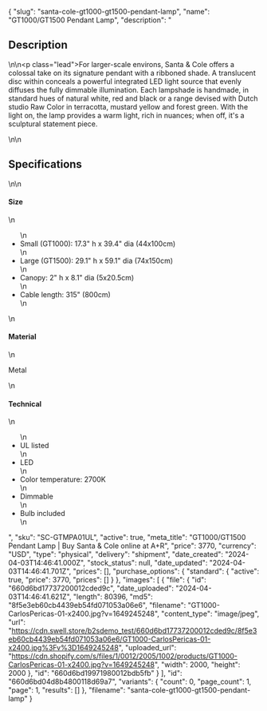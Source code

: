 {
  "slug": "santa-cole-gt1000-gt1500-pendant-lamp",
  "name": "GT1000/GT1500 Pendant Lamp",
  "description": "<h2>Description</h2>\n<!-- split -->\n<p class=\"lead\">For larger-scale environs, Santa &amp; Cole offers a colossal take on its signature pendant with a ribboned shade. A translucent disc within conceals a powerful integrated LED light source that evenly diffuses the fully dimmable illumination. Each lampshade is handmade, in standard hues of natural white, red and black or a range devised with Dutch studio Raw Color in terracotta, mustard yellow and forest green. With the light on, the lamp provides a warm light, rich in nuances; when off, it's a sculptural statement piece.</p>\n<!-- split -->\n<h2>Specifications</h2>\n<!-- split -->\n<h4>Size</h4>\n<ul>\n<li>Small (GT1000): 17.3\" h x 39.4\" dia (44x100cm)</li>\n<li>Large (GT1500): 29.1\" h x 59.1\" dia (74x150cm)</li>\n<li>Canopy: 2\" h x 8.1\" dia (5x20.5cm)</li>\n<li>Cable length: 315\" (800cm)</li>\n</ul>\n<h4>Material</h4>\n<p>Metal</p>\n<h4>Technical</h4>\n<ul>\n<li>UL listed</li>\n<li>LED</li>\n<li>Color temperature: 2700K</li>\n<li>Dimmable</li>\n<li>Bulb included</li>\n</ul>",
  "sku": "SC-GTMPA01UL",
  "active": true,
  "meta_title": "GT1000/GT1500 Pendant Lamp | Buy Santa & Cole online at A+R",
  "price": 3770,
  "currency": "USD",
  "type": "physical",
  "delivery": "shipment",
  "date_created": "2024-04-03T14:46:41.000Z",
  "stock_status": null,
  "date_updated": "2024-04-03T14:46:41.701Z",
  "prices": [],
  "purchase_options": {
    "standard": {
      "active": true,
      "price": 3770,
      "prices": []
    }
  },
  "images": [
    {
      "file": {
        "id": "660d6bd17737200012cded9c",
        "date_uploaded": "2024-04-03T14:46:41.621Z",
        "length": 80396,
        "md5": "8f5e3eb60cb4439eb54fd071053a06e6",
        "filename": "GT1000-CarlosPericas-01-x2400.jpg?v=1649245248",
        "content_type": "image/jpeg",
        "url": "https://cdn.swell.store/b2sdemo_test/660d6bd17737200012cded9c/8f5e3eb60cb4439eb54fd071053a06e6/GT1000-CarlosPericas-01-x2400.jpg%3Fv%3D1649245248",
        "uploaded_url": "https://cdn.shopify.com/s/files/1/0012/2005/1002/products/GT1000-CarlosPericas-01-x2400.jpg?v=1649245248",
        "width": 2000,
        "height": 2000
      },
      "id": "660d6bd19971980012bdb5fb"
    }
  ],
  "id": "660d6bd04d8b4800118d69a7",
  "variants": {
    "count": 0,
    "page_count": 1,
    "page": 1,
    "results": []
  },
  "filename": "santa-cole-gt1000-gt1500-pendant-lamp"
}